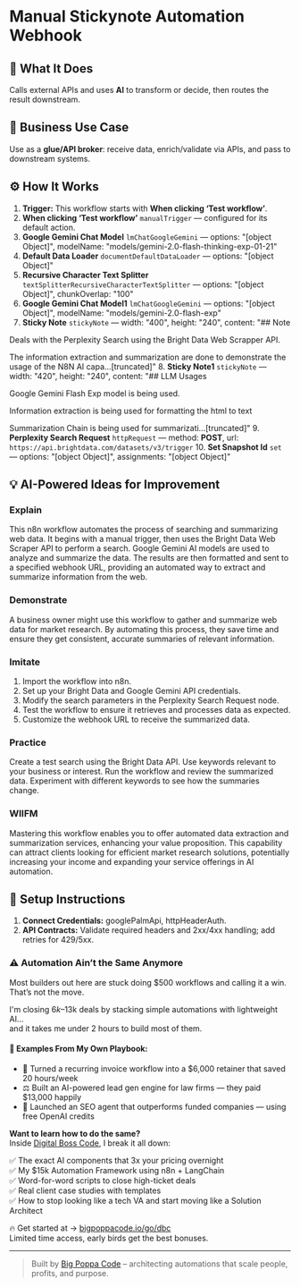 # Manual Stickynote Automation Webhook
  ## 🚀 What It Does
  Calls external APIs and uses **AI** to transform or decide, then routes the result downstream.
  
  ## 💼 Business Use Case
  Use as a **glue/API broker**: receive data, enrich/validate via APIs, and pass to downstream systems.
  
  ## ⚙️ How It Works
  1. **Trigger:** This workflow starts with **When clicking ‘Test workflow’**.
  2. **When clicking ‘Test workflow’** `manualTrigger` — configured for its default action.
3. **Google Gemini Chat Model** `lmChatGoogleGemini` — options: "[object Object]", modelName: "models/gemini-2.0-flash-thinking-exp-01-21"
4. **Default Data Loader** `documentDefaultDataLoader` — options: "[object Object]"
5. **Recursive Character Text Splitter** `textSplitterRecursiveCharacterTextSplitter` — options: "[object Object]", chunkOverlap: "100"
6. **Google Gemini Chat Model1** `lmChatGoogleGemini` — options: "[object Object]", modelName: "models/gemini-2.0-flash-exp"
7. **Sticky Note** `stickyNote` — width: "400", height: "240", content: "## Note

Deals with the Perplexity Search using the Bright Data Web Scrapper API.

The information extraction and summarization are done to demonstrate the usage of the N8N AI capa…[truncated]"
8. **Sticky Note1** `stickyNote` — width: "420", height: "240", content: "## LLM Usages

Google Gemini Flash Exp model is being used.

Information extraction is being used for formatting the html to text

Summarization Chain is being used for summarizati…[truncated]"
9. **Perplexity Search Request** `httpRequest` — method: **POST**, url: `https://api.brightdata.com/datasets/v3/trigger`
10. **Set Snapshot Id** `set` — options: "[object Object]", assignments: "[object Object]"
  
  ## 💡 AI-Powered Ideas for Improvement
  ### Explain
This n8n workflow automates the process of searching and summarizing web data. It begins with a manual trigger, then uses the Bright Data Web Scraper API to perform a search. Google Gemini AI models are used to analyze and summarize the data. The results are then formatted and sent to a specified webhook URL, providing an automated way to extract and summarize information from the web.

### Demonstrate
A business owner might use this workflow to gather and summarize web data for market research. By automating this process, they save time and ensure they get consistent, accurate summaries of relevant information.

### Imitate
1. Import the workflow into n8n.
2. Set up your Bright Data and Google Gemini API credentials.
3. Modify the search parameters in the Perplexity Search Request node.
4. Test the workflow to ensure it retrieves and processes data as expected.
5. Customize the webhook URL to receive the summarized data.

### Practice
Create a test search using the Bright Data API. Use keywords relevant to your business or interest. Run the workflow and review the summarized data. Experiment with different keywords to see how the summaries change.

### WIIFM
Mastering this workflow enables you to offer automated data extraction and summarization services, enhancing your value proposition. This capability can attract clients looking for efficient market research solutions, potentially increasing your income and expanding your service offerings in AI automation.
  
  ## 🔧 Setup Instructions
  1. **Connect Credentials:** googlePalmApi, httpHeaderAuth.
2. **API Contracts:** Validate required headers and 2xx/4xx handling; add retries for 429/5xx.
  
### ⚠️ Automation Ain’t the Same Anymore

Most builders out here are stuck doing $500 workflows and calling it a win.  
That’s not the move.  

I'm closing $6k–$13k deals by stacking simple automations with lightweight AI...  
and it takes me under 2 hours to build most of them.

#### 🧠 Examples From My Own Playbook:
- 🔁 Turned a recurring invoice workflow into a $6,000 retainer that saved 20 hours/week  
- ⚖️ Built an AI-powered lead gen engine for law firms — they paid $13,000 happily  
- 🚀 Launched an SEO agent that outperforms funded companies — using free OpenAI credits  

**Want to learn how to do the same?**  
Inside [Digital Boss Code](https://bigpoppacode.io/go/dbc), I break it all down:

✅ The exact AI components that 3x your pricing overnight  
✅ My $15k Automation Framework using n8n + LangChain  
✅ Word-for-word scripts to close high-ticket deals  
✅ Real client case studies with templates  
✅ How to stop looking like a tech VA and start moving like a Solution Architect  

🔥 Get started at → [bigpoppacode.io/go/dbc](https://bigpoppacode.io/go/dbc)  
Limited time access, early birds get the best bonuses.

---
> Built by [Big Poppa Code](https://bigpoppacode.io) – architecting automations that scale people, profits, and purpose.
  